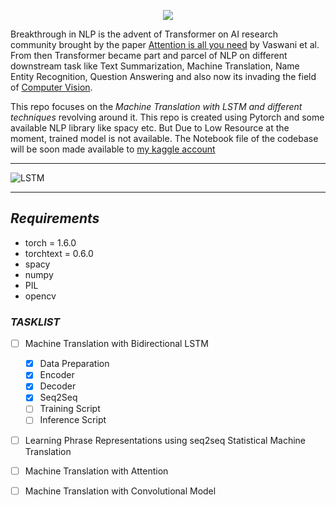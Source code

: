 <p align = "center">
<img src="https://user-images.githubusercontent.com/36896102/125949224-b1d84ebf-e629-4648-92ab-3b613afae9ca.jpg"/>
</p>

Breakthrough in NLP is the advent of Transformer on AI research community brought by the paper [Attention is all you need](https://arxiv.org/abs/1706.03762) by Vaswani et al. From then Transformer became part and parcel of NLP on different downstream task like Text Summarization, Machine Translation, Name Entity Recognition, Question Answering and also now its invading the field of [Computer Vision](https://arxiv.org/abs/2010.11929).

This repo focuses on the *Machine Translation with LSTM and different techniques* revolving around it.
This repo is created using Pytorch and some available NLP library like spacy etc.
But Due to Low Resource at the moment, trained model is not available.
The Notebook file of the codebase will be soon made available to [my kaggle account](https://www.kaggle.com/ankan1998)

<hr>

![LSTM](https://www.researchgate.net/profile/Xuan_Hien_Le2/publication/334268507/figure/fig8/AS:788364231987201@1564972088814/The-structure-of-the-Long-Short-Term-Memory-LSTM-neural-network-Reproduced-from-Yan.png)

<hr>

## *Requirements*
* torch = 1.6.0
* torchtext = 0.6.0
* spacy
* numpy
* PIL
* opencv


### *TASKLIST*
* [ ] Machine Translation with Bidirectional LSTM
    * [x] Data Preparation
    * [x] Encoder
    * [x] Decoder
    * [x] Seq2Seq
    * [ ] Training Script
    * [ ] Inference Script
* [ ] Learning Phrase Representations using seq2seq Statistical Machine Translation
* [ ] Machine Translation with Attention
* [ ] Machine Translation with Convolutional Model







